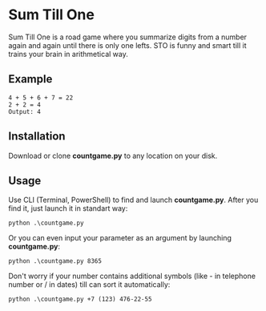 # Sum Till One

Sum Till One is a road game where you summarize digits from a number again and again until there is only one lefts. STO is funny and smart till it trains your brain in arithmetical way.

## Example

```Input: 4567 \n
4 + 5 + 6 + 7 = 22
2 + 2 = 4
Output: 4
```

## Installation

Download or clone **countgame.py** to any location on your disk.

## Usage
Use CLI (Terminal, PowerShell) to find and launch **countgame.py**. After you find it, just launch it in standart way:

```
python .\countgame.py
```

Or you can even input your parameter as an argument by launching **countgame.py**:

```
python .\countgame.py 8365
```

Don't worry if your number contains additional symbols (like - in telephone number or / in dates) till can sort it automatically:

```
python .\countgame.py +7 (123) 476-22-55
```
